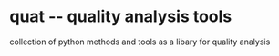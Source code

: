 # quat -- quality analysis tools

collection of python methods and tools as a libary for quality analysis
